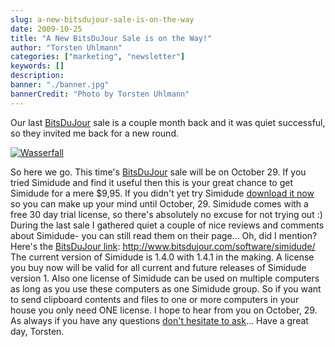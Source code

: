 ```yaml
---
slug: a-new-bitsdujour-sale-is-on-the-way
date: 2009-10-25
title: "A New BitsDuJour Sale is on the Way!"
author: "Torsten Uhlmann"
categories: ["marketing", "newsletter"]
keywords: []
description:
banner: "./banner.jpg"
bannerCredit: "Photo by Torsten Uhlmann"
---
```


Our last [BitsDuJour](http://www.bitsdujour.com/software/simidude/) sale is a couple month back and it was quiet successful, so they invited me back for a new round.

[![](http://www.agynamix.de/wp-content/uploads/2009/10/wasserfall-189x300.jpg "Wasserfall")](http://www.agynamix.de/wp-content/uploads/2009/10/wasserfall.jpg)

So here we go. This time's [BitsDuJour](http://www.bitsdujour.com/software/simidude/) sale will be on October 29. If you tried Simidude and find it useful then this is your great chance to get Simidude for a mere $9,95. If you didn't yet try Simidude [download it now](http://www.simidude.com/download/) so you can make up your mind until October, 29. Simidude comes with a free 30 day trial license, so there's absolutely no excuse for not trying out :) During the last sale I gathered quiet a couple of nice reviews and comments about Simidude- you can still read them on their page... Oh, did I mention? Here's the [BitsDuJour link](http://www.bitsdujour.com/software/simidude/): <http://www.bitsdujour.com/software/simidude/> The current version of Simidude is 1.4.0 with 1.4.1 in the making. A license you buy now will be valid for all current and future releases of Simidude version 1. Also one license of Simidude can be used on multiple computers as long as you use these computers as one Simidude group. So if you want to send clipboard contents and files to one or more computers in your house you only need ONE license. I hope to hear from you on October, 29. As always if you have any questions [don't hesitate to ask](http://helpdesk.agynamix.de/index.php?pg=request)... Have a great day, Torsten.
